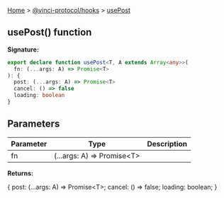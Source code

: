 [Home](./index.md) &gt; [@vinci-protocol/hooks](./hooks.md) &gt; [usePost](./hooks.usepost.md)

## usePost() function

<b>Signature:</b>

```typescript
export declare function usePost<T, A extends Array<any>>(
  fn: (...args: A) => Promise<T>
): {
  post: (...args: A) => Promise<T>
  cancel: () => false
  loading: boolean
}
```

## Parameters

| Parameter | Type                                | Description |
| --------- | ----------------------------------- | ----------- |
| fn        | (...args: A) =&gt; Promise&lt;T&gt; |             |

<b>Returns:</b>

{ post: (...args: A) =&gt; Promise&lt;T&gt;; cancel: () =&gt; false; loading: boolean; }
